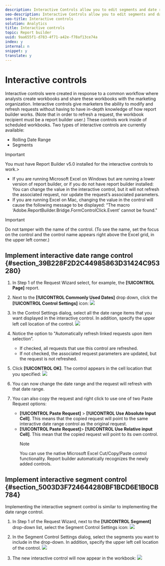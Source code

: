 ```yaml
---
description: Interactive Controls allow you to edit segments and date ranges for one or more requests directly from the worksheet. This gives you more flexibility when updating report builder requests.
seo-description: Interactive Controls allow you to edit segments and date ranges for one or more requests directly from the worksheet. This gives you more flexibility when updating report builder requests.
seo-title: Interactive controls
solution: Analytics
title: Interactive controls
topic: Report builder
uuid: 9aa655f1-d783-4f71-a42e-f78af13ce74a
index: y
internal: n
snippet: y
translate: y
---
```


# Interactive controls

Interactive controls were created in response to a common workflow where analysts create workbooks and share these workbooks with the marketing organization. Interactive controls give marketers the ability to modify and refresh requests without having to have in-depth knowledge of how report builder works. (Note that in order to refresh a request, the workbook recipient must be a report builder user.) These controls work inside of scheduled workbooks. Two types of interactive controls are currently available: 
* Rolling Date Range
* Segments


>[!IMPORTANT]
>
>You must have Report Builder v5.0 installed for the interactive controls to work.>
>* If you are running Microsoft Excel on Windows but are running a lower version of report builder, or if you do not have report builder installed: You can change the value in the interactive control, but it will not refresh the associated request, nor update the request’s associated parameters.
>* If you are running Excel on Mac, changing the value in the control will cause the following message to be displayed: “The macro ‘Adobe.ReportBuilder.Bridge.FormControlClick.Event’ cannot be found."



>[!IMPORTANT]
>
>Do not tamper with the name of the control. (To see the name, set the focus on the control and the control name appears right above the Excel grid, in the upper left corner.)


## Implement interactive date range control {#section_39B228F2D2C44985863D31424C953280}


1. In Step 1 of the Request Wizard select, for example, the **[!UICONTROL  Page]** report.
1. Next to the **[!UICONTROL  Commonly Used Dates]** drop down, click the **[!UICONTROL  Control Settings]** icon: ![](assets/date_range_control.png) 

1. In the Control Settings dialog, select all the date range items that you want displayed in the interactive control. In addition, specify the upper left cell location of the control. ![](assets/control_settings.png) 

1. Notice the option to "Automatically refresh linked requests upon item selection”. 
    * If checked, all requests that use this control are refreshed.
    * If not checked, the associated request parameters are updated, but the request is not refreshed.

1. Click **[!UICONTROL  OK]**. The control appears in the cell location that you specified: ![](assets/date_range_control_interactive.png) 

1. You can now change the date range and the request will refresh with that date range.
1. You can also copy the request and right click to use one of two Paste Request options: 
    * **[!UICONTROL  Paste Request]** > **[!UICONTROL  Use Absolute Input Cell]**. This means that the copied request will point to the same interactive date range control as the original request.
    * **[!UICONTROL  Paste Request]**> **[!UICONTROL  Use Relative input Cell]**. This mean that the copied request will point to its own control. 
      >[!NOTE]
      >
      >You can use the native Microsoft Excel Cut/Copy/Paste control functionality. Report builder automatically recognizes the newly added controls.



## Implement interactive segment control {#section_5003D3F724644280BF1BCD6E1B0CB784}

Implementing the interactive segment control is similar to implementing the date range control. 

1. In Step 1 of the Request Wizard, next to the **[!UICONTROL  Segment]** drop-down list, select the Segment Control Settings icon: ![](assets/segment_interactive_1.png) 

1. In the Segment Control Settings dialog, select the segments you want to include in the drop-down. In addition, specify the upper left cell location of the control. ![](assets/segment_drop_down_properties.png) 

1. The new interactive control will now appear in the workbook: ![](assets/segment_interactive_3.png) 

